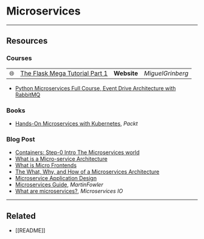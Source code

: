 # Microservices

---

## Resources

### Courses

|     |                                                                                                                   |             |                  |
| --- | ----------------------------------------------------------------------------------------------------------------- | ----------- | ---------------- |
| 🌐  | [The Flask Mega Tutorial Part 1](https://blog.miguelgrinberg.com/post/the-flask-mega-tutorial-part-i-hello-world) | **Website** | _MiguelGrinberg_ |

- [Python Microservices Full Course, Event Drive Architecture with RabbitMQ](https://www.youtube.com/watch?v=ddrucr_aAzA)

### Books

- [Hands-On Microservices with Kubernetes](https://www.packtpub.com/product/hands-on-microservices-with-kubernetes/9781789805468), _Packt_

### Blog Post

- [Containers: Step-0 Intro The Microservices world](https://mamonrasoolabdali.medium.com/containers-step-0-into-the-microservices-world-dd0fff41bdef)
- [What is a Micro-service Architecture](https://www.docker.com/resources/what-container)
- [What is Micro Frontends](https://www.gsavitha.in/posts/micro-frontends/)
- [The What, Why, and How of a Microservices Architecture](https://medium.com/hashmapinc/the-what-why-and-how-of-a-microservices-architecture-4179579423a9)
- [Microservice Application Design](https://docs.microsoft.com/en-us/dotnet/architecture/microservices/multi-container-microservice-net-applications/microservice-application-design)
- [Microservices Guide](https://martinfowler.com/microservices/), _MartinFowler_
- [What are microservices?](https://microservices.io/), _Microservices IO_

---

## Related

- [[README]]
